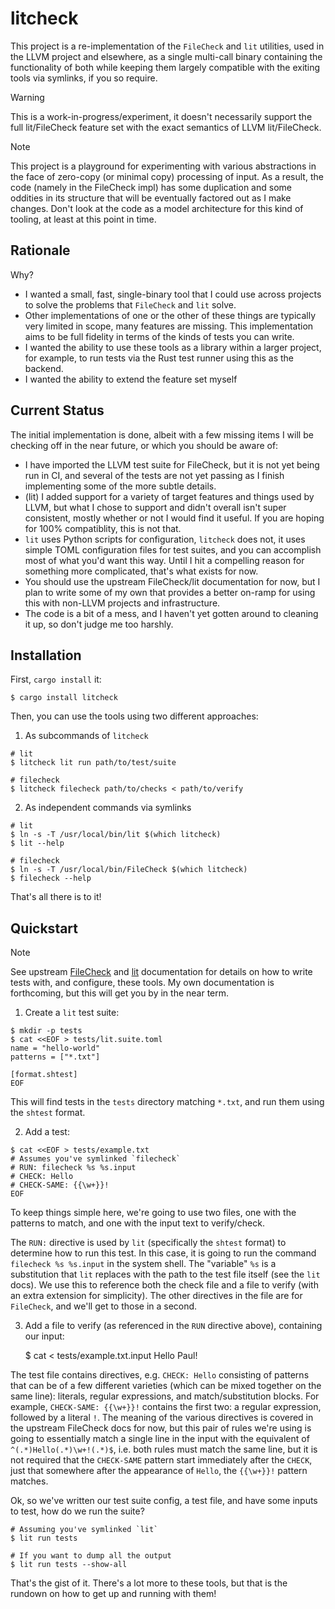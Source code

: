 # litcheck

This project is a re-implementation of the `FileCheck` and `lit` utilities, used
in the LLVM project and elsewhere, as a single multi-call binary containing the
functionality of both while keeping them largely compatible with the exiting
tools via symlinks, if you so require.

> [!WARNING]
> This is a work-in-progress/experiment, it doesn't necessarily support
> the full lit/FileCheck feature set with the exact semantics of LLVM lit/FileCheck.

> [!NOTE] 
> This project is a playground for experimenting with various abstractions
> in the face of zero-copy (or minimal copy) processing of input. As a result, the code 
> (namely in the FileCheck impl) has some duplication and some oddities in its structure 
> that will be eventually factored out as I make changes. Don't look at the code as a 
> model architecture for this kind of tooling, at least at this point in time.

## Rationale

Why?

* I wanted a small, fast, single-binary tool that I could use across projects
to solve the problems that `FileCheck` and `lit` solve.
* Other implementations of one or the other of these things are typically
very limited in scope, many features are missing. This implementation aims
to be full fidelity in terms of the kinds of tests you can write.
* I wanted the ability to use these tools as a library within a larger
project, for example, to run tests via the Rust test runner using this
as the backend.
* I wanted the ability to extend the feature set myself

## Current Status

The initial implementation is done, albeit with a few missing items I will be
checking off in the near future, or which you should be aware of:

* I have imported the LLVM test suite for FileCheck, but it is not yet being
run in CI, and several of the tests are not yet passing as I finish implementing some
of the more subtle details.
* (lit) I added support for a variety of target features and things used by LLVM,
but what I chose to support and didn't overall isn't super consistent, mostly
whether or not I would find it useful. If you are hoping for 100% compatiblity,
this is not that.
* `lit` uses Python scripts for configuration, `litcheck` does not, it uses simple
TOML configuration files for test suites, and you can accomplish most of what you'd
want this way. Until I hit a compelling reason for something more complicated, that's
what exists for now.
* You should use the upstream FileCheck/lit documentation for now, but I plan to
write some of my own that provides a better on-ramp for using this with non-LLVM
projects and infrastructure.
* The code is a bit of a mess, and I haven't yet gotten around to cleaning it up,
so don't judge me too harshly.

## Installation

First, `cargo install` it:

    $ cargo install litcheck
    
Then, you can use the tools using two different approaches:

1. As subcommands of `litcheck`

```
# lit
$ litcheck lit run path/to/test/suite
    
# filecheck
$ litcheck filecheck path/to/checks < path/to/verify
```

    
2. As independent commands via symlinks

```
# lit
$ ln -s -T /usr/local/bin/lit $(which litcheck)
$ lit --help

# filecheck
$ ln -s -T /usr/local/bin/FileCheck $(which litcheck)
$ filecheck --help
```
    

That's all there is to it!

## Quickstart

> [!NOTE] 
> See upstream [FileCheck](https://llvm.org/docs/CommandGuide/FileCheck.html) and [lit](https://www.llvm.org/docs/CommandGuide/lit.html)
> documentation for details on how to write tests with, and configure, these tools. My own documentation is forthcoming, but this
> will get you by in the near term.


1. Create a `lit` test suite:

```
$ mkdir -p tests
$ cat <<EOF > tests/lit.suite.toml
name = "hello-world"
patterns = ["*.txt"]
    
[format.shtest]
EOF
```
    
This will find tests in the `tests` directory matching `*.txt`, and run them using the `shtest` format.

2. Add a test:

```
$ cat <<EOF > tests/example.txt
# Assumes you've symlinked `filecheck`
# RUN: filecheck %s %s.input
# CHECK: Hello
# CHECK-SAME: {{\w+}}!
EOF
```
    
To keep things simple here, we're going to use two files, one with the patterns to match, and
one with the input text to verify/check. 

The `RUN:` directive is used by `lit` (specifically the `shtest` format) to determine how to
run this test. In this case, it is going to run the command `filecheck %s %s.input` in the
system shell. The "variable" `%s` is a substitution that `lit` replaces with the path to
the test file itself (see the `lit` docs). We use this to reference both the check file
and a file to verify (with an extra extension for simplicity). The other directives in
the file are for `FileCheck`, and we'll get to those in a second.


3. Add a file to verify (as referenced in the `RUN` directive above), containing our input:

    $ cat <<EOF > tests/example.txt.input
    Hello Paul!
    
The test file contains directives, e.g. `CHECK: Hello` consisting of patterns that can be of
a few different varieties (which can be mixed together on the same line): literals, regular
expressions, and match/substitution blocks. For example, `CHECK-SAME: {{\w+}}!` contains the
first two: a regular expression, followed by a literal `!`. The meaning of the various directives
is covered in the upstream FileCheck docs for now, but this pair of rules we're using is going
to essentially match a single line in the input with the equivalent of `^(.*)Hello(.*)\w+!(.*)$`,
i.e. both rules must match the same line, but it is not required that the `CHECK-SAME` pattern
start immediately after the `CHECK`, just that somewhere after the appearance of `Hello`, the
`{{\w+}}!` pattern matches.

Ok, so we've written our test suite config, a test file, and have some inputs to test, how
do we run the suite?

```
# Assuming you've symlinked `lit`
$ lit run tests
    
# If you want to dump all the output
$ lit run tests --show-all
```
    
That's the gist of it. There's a lot more to these tools, but that is the rundown on how to
get up and running with them!
